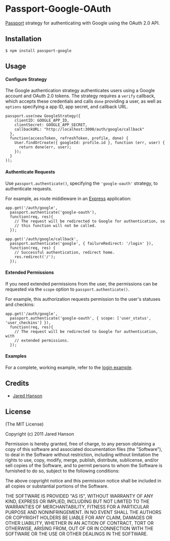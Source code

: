 # Passport-Google-OAuth

[Passport](https://github.com/jaredhanson/passport) strategy for authenticating
with Google using the OAuth 2.0 API.

## Installation

    $ npm install passport-google

## Usage

#### Configure Strategy

The Google authentication strategy authenticates users using a Google
account and OAuth 2.0 tokens.  The strategy requires a `verify` callback, which
accepts these credentials and calls `done` providing a user, as well as
`options` specifying a app ID, app secret, and callback URL.

    passport.use(new GoogleStrategy({
        clientID: GOOGLE_APP_ID,
        clientSecret: GOOGLE_APP_SECRET,
        callbackURL: "http://localhost:3000/auth/google/callback"
      },
      function(accessToken, refreshToken, profile, done) {
        User.findOrCreate({ googleId: profile.id }, function (err, user) {
          return done(err, user);
        });
      }
    ));

#### Authenticate Requests

Use `passport.authenticate()`, specifying the `'google-oauth'` strategy, to
authenticate requests.

For example, as route middleware in an [Express](http://expressjs.com/)
application:

    app.get('/auth/google',
      passport.authenticate('google-oauth'),
      function(req, res){
        // The request will be redirected to Google for authentication, so
        // this function will not be called.
      });

    app.get('/auth/google/callback', 
      passport.authenticate('google', { failureRedirect: '/login' }),
      function(req, res) {
        // Successful authentication, redirect home.
        res.redirect('/');
      });
      
#### Extended Permissions

If you need extended permissions from the user, the permissions can be requested
via the `scope` option to `passport.authenticate()`.

For example, this authorization requests permission to the user's statuses and
checkins:

    app.get('/auth/google',
      passport.authenticate('google-oauth', { scope: ['user_status', 'user_checkins'] }),
      function(req, res){
        // The request will be redirected to Google for authentication, with
        // extended permissions.
      });

#### Examples

For a complete, working example, refer to the [login example](https://github.com/jaredhanson/passport-google-oauth/tree/master/examples/login).

## Credits

  - [Jared Hanson](http://github.com/jaredhanson)

## License

(The MIT License)

Copyright (c) 2011 Jared Hanson

Permission is hereby granted, free of charge, to any person obtaining a copy of
this software and associated documentation files (the "Software"), to deal in
the Software without restriction, including without limitation the rights to
use, copy, modify, merge, publish, distribute, sublicense, and/or sell copies of
the Software, and to permit persons to whom the Software is furnished to do so,
subject to the following conditions:

The above copyright notice and this permission notice shall be included in all
copies or substantial portions of the Software.

THE SOFTWARE IS PROVIDED "AS IS", WITHOUT WARRANTY OF ANY KIND, EXPRESS OR
IMPLIED, INCLUDING BUT NOT LIMITED TO THE WARRANTIES OF MERCHANTABILITY, FITNESS
FOR A PARTICULAR PURPOSE AND NONINFRINGEMENT. IN NO EVENT SHALL THE AUTHORS OR
COPYRIGHT HOLDERS BE LIABLE FOR ANY CLAIM, DAMAGES OR OTHER LIABILITY, WHETHER
IN AN ACTION OF CONTRACT, TORT OR OTHERWISE, ARISING FROM, OUT OF OR IN
CONNECTION WITH THE SOFTWARE OR THE USE OR OTHER DEALINGS IN THE SOFTWARE.
